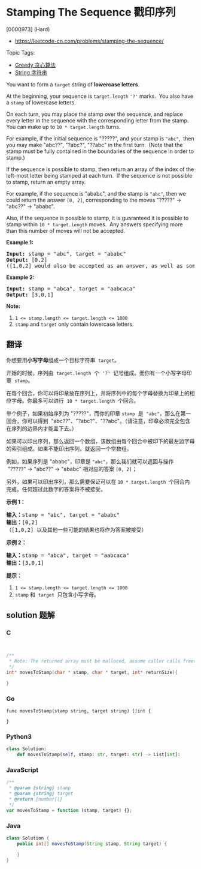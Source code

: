 # Stamping The Sequence 戳印序列

[0000973] (Hard)

- https://leetcode-cn.com/problems/stamping-the-sequence/

Topic Tags:

- [Greedy 贪心算法](https://leetcode-cn.com/tag/greedy/)
- [String 字符串](https://leetcode-cn.com/tag/string/)

You want to form a `target` string of **lowercase letters**.

At the beginning, your sequence is `target.length` `'?'` marks.  You also have a `stamp` of lowercase letters.

On each turn, you may place the stamp over the sequence, and replace every letter in the sequence with the corresponding letter from the stamp.  You can make up to `10 * target.length` turns.

For example, if the initial sequence is "?????", and your stamp is `"abc"`,  then you may make "abc??", "?abc?", "??abc" in the first turn.  (Note that the stamp must be fully contained in the boundaries of the sequence in order to stamp.)

If the sequence is possible to stamp, then return an array of the index of the left-most letter being stamped at each turn.  If the sequence is not possible to stamp, return an empty array.

For example, if the sequence is "ababc", and the stamp is `"abc"`, then we could return the answer `[0, 2]`, corresponding to the moves "?????" -> "abc??" -> "ababc".

Also, if the sequence is possible to stamp, it is guaranteed it is possible to stamp within `10 * target.length` moves.  Any answers specifying more than this number of moves will not be accepted.

**Example 1:**

<pre><strong>Input: </strong>stamp = <span id="example-input-1-1">"abc"</span>, target = <span id="example-input-1-2">"ababc"</span>
<strong>Output: </strong><span id="example-output-1">[0,2]</span>
([1,0,2] would also be accepted as an answer, as well as some other answers.)
</pre>

**Example 2:**

<pre><strong>Input: </strong>stamp = <span id="example-input-2-1">"</span><span id="example-input-2-2">abca</span><span>"</span>, target = <span id="example-input-2-2">"</span><span>aabcaca"</span>
<strong>Output: </strong><span id="example-output-2">[3,0,1]</span>
</pre>

**Note:**

1.  `1 <= stamp.length <= target.length <= 1000`
2.  `stamp` and `target` only contain lowercase letters.

## 翻译

你想要用**小写字母**组成一个目标字符串  `target`。

开始的时候，序列由  `target.length`  个  `'?'`  记号组成。而你有一个小写字母印章  `stamp`。

在每个回合，你可以将印章放在序列上，并将序列中的每个字母替换为印章上的相应字母。你最多可以进行  `10 * target.length`  个回合。

举个例子，如果初始序列为 "?????"，而你的印章 `stamp`  是  `"abc"`，那么在第一回合，你可以得到  "abc??"、"?abc?"、"??abc"。（请注意，印章必须完全包含在序列的边界内才能盖下去。）

如果可以印出序列，那么返回一个数组，该数组由每个回合中被印下的最左边字母的索引组成。如果不能印出序列，就返回一个空数组。

例如，如果序列是 "ababc"，印章是 `"abc"`，那么我们就可以返回与操作  "?????" -> "abc??" -> "ababc" 相对应的答案 `[0, 2]`；

另外，如果可以印出序列，那么需要保证可以在 `10 * target.length`  个回合内完成。任何超过此数字的答案将不被接受。

**示例 1：**

<pre><strong>输入：</strong>stamp = "abc", target = "ababc"
<strong>输出：</strong>[0,2]
（[1,0,2] 以及其他一些可能的结果也将作为答案被接受）
</pre>

**示例 2：**

<pre><strong>输入：</strong>stamp = "abca", target = "aabcaca"
<strong>输出：</strong>[3,0,1]
</pre>

**提示：**

1.  `1 <= stamp.length <= target.length <= 1000`
2.  `stamp` 和  `target`  只包含小写字母。

## solution 题解

### C

```c


/**
 * Note: The returned array must be malloced, assume caller calls free().
 */
int* movesToStamp(char * stamp, char * target, int* returnSize){

}


```

### Go

```golang
func movesToStamp(stamp string, target string) []int {

}
```

### Python3

```python
class Solution:
    def movesToStamp(self, stamp: str, target: str) -> List[int]:

```

### JavaScript

```javascript
/**
 * @param {string} stamp
 * @param {string} target
 * @return {number[]}
 */
var movesToStamp = function (stamp, target) {};
```

### Java

```java
class Solution {
    public int[] movesToStamp(String stamp, String target) {

    }
}
```
